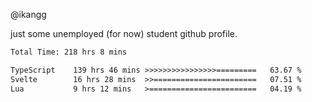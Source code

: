 @ikangg

just some unemployed (for now) student github profile.

<!--START_SECTION:waka-->

```txt
Total Time: 218 hrs 8 mins

TypeScript    139 hrs 46 mins >>>>>>>>>>>>>>>>=========   63.67 %
Svelte        16 hrs 28 mins  >>=======================   07.51 %
Lua           9 hrs 12 mins   >========================   04.19 %
```

<!--END_SECTION:waka-->
